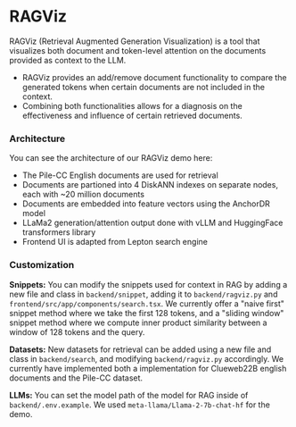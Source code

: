 # RAGViz

RAGViz (Retrieval Augmented Generation Visualization) is a tool that visualizes both document and token-level attention on the documents provided as context to the LLM.

- RAGViz provides an add/remove document functionality to compare the generated tokens when certain documents are not included in the context.
- Combining both functionalities allows for a diagnosis on the effectiveness and influence of certain retrieved documents.

### Architecture

You can see the architecture of our RAGViz demo here:
- The Pile-CC English documents are used for retrieval
- Documents are partioned into 4 DiskANN indexes on separate nodes, each with ~20 million documents
- Documents are embedded into feature vectors using the AnchorDR model
- LLaMa2 generation/attention output done with vLLM and HuggingFace transformers library
- Frontend UI is adapted from Lepton search engine

### Customization

**Snippets:** You can modify the snippets used for context in RAG by adding a new file and class in `backend/snippet`, adding it to `backend/ragviz.py` and `frontend/src/app/components/search.tsx`. We currently offer a "naive first" snippet method where we take the first 128 tokens, and a "sliding window" snippet method where we compute inner product similarity between a window of 128 tokens and the query.

**Datasets:** New datasets for retrieval can be added using a new file and class in `backend/search`, and modifying `backend/ragviz.py` accordingly. We currently have implemented both a implementation for Clueweb22B english documents and the Pile-CC dataset.

**LLMs:** You can set the model path of the model for RAG inside of `backend/.env.example`. We used `meta-llama/Llama-2-7b-chat-hf` for the demo.

